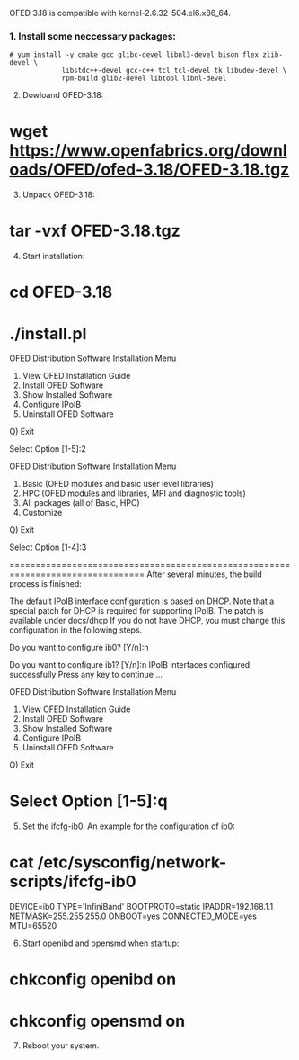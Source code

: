 OFED 3.18 is compatible with kernel-2.6.32-504.el6.x86_64.



### 1. Install some neccessary packages:

    # yum install -y cmake gcc glibc-devel libnl3-devel bison flex zlib-devel \
                 libstdc++-devel gcc-c++ tcl tcl-devel tk libudev-devel \
                 rpm-build glib2-devel libtool libnl-devel

2. Dowloand OFED-3.18:
# wget https://www.openfabrics.org/downloads/OFED/ofed-3.18/OFED-3.18.tgz

3. Unpack OFED-3.18:
# tar -vxf OFED-3.18.tgz

4. Start installation:
# cd OFED-3.18
# ./install.pl

OFED Distribution Software Installation Menu

   1) View OFED Installation Guide
   2) Install OFED Software
   3) Show Installed Software
   4) Configure IPoIB
   5) Uninstall OFED Software

   Q) Exit

Select Option [1-5]:2

OFED Distribution Software Installation Menu

   1) Basic (OFED modules and basic user level libraries)
   2) HPC (OFED modules and libraries, MPI and diagnostic tools)
   3) All packages (all of Basic, HPC)
   4) Customize

   Q) Exit

Select Option [1-4]:3

================================================================================
After several minutes, the build process is finished:

The default IPoIB interface configuration is based on DHCP.
Note that a special patch for DHCP is required for supporting IPoIB.
The patch is available under docs/dhcp
If you do not have DHCP, you must change this configuration in the following steps.

Do you want to configure ib0? [Y/n]:n

Do you want to configure ib1? [Y/n]:n
IPoIB interfaces configured successfully
Press any key to continue ...

OFED Distribution Software Installation Menu

   1) View OFED Installation Guide
   2) Install OFED Software
   3) Show Installed Software
   4) Configure IPoIB
   5) Uninstall OFED Software

   Q) Exit

Select Option [1-5]:q
================================================================================

5. Set the ifcfg-ib0. An example for the configuration of ib0:
# cat /etc/sysconfig/network-scripts/ifcfg-ib0
DEVICE=ib0
TYPE='InfiniBand'
BOOTPROTO=static
IPADDR=192.168.1.1
NETMASK=255.255.255.0
ONBOOT=yes
CONNECTED_MODE=yes
MTU=65520

6. Start openibd and opensmd when startup:
# chkconfig openibd on
# chkconfig opensmd on

7. Reboot your system.

